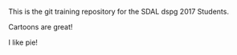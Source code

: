 This is the git training repository for the SDAL dspg 2017 Students.

Cartoons are great!

I like pie!
